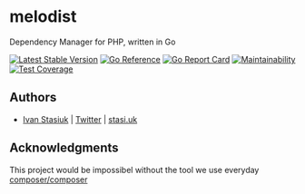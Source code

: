 # melodist

Dependency Manager for PHP, written in Go

[![Latest Stable Version](https://img.shields.io/github/v/release/brokeyourbike/melodist)](https://github.com/brokeyourbike/melodist/releases)
[![Go Reference](https://pkg.go.dev/badge/github.com/brokeyourbike/melodist.svg)](https://pkg.go.dev/github.com/brokeyourbike/melodist)
[![Go Report Card](https://goreportcard.com/badge/github.com/brokeyourbike/melodist)](https://goreportcard.com/report/github.com/brokeyourbike/melodist)
[![Maintainability](https://api.codeclimate.com/v1/badges/6052cdfd914556029243/maintainability)](https://codeclimate.com/github/brokeyourbike/melodist/maintainability)
[![Test Coverage](https://api.codeclimate.com/v1/badges/6052cdfd914556029243/test_coverage)](https://codeclimate.com/github/brokeyourbike/melodist/test_coverage)

## Authors

- [Ivan Stasiuk](https://github.com/brokeyourbike) | [Twitter](https://twitter.com/brokeyourbike) | [stasi.uk](https://stasi.uk)

## Acknowledgments

This project would be impossibel without the tool we use everyday [composer/composer](https://github.com/composer/composer)